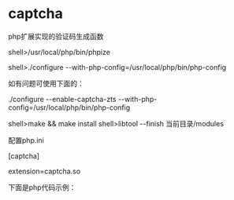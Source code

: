 captcha
=======

php扩展实现的验证码生成函数

shell>/usr/local/php/bin/phpize

shell>./configure --with-php-config=/usr/local/php/bin/php-config

如有问题可使用下面的：

./configure --enable-captcha-zts --with-php-config=/usr/local/php/bin/php-config

shell>make && make install
shell>libtool --finish 当前目录/modules

配置php.ini

[captcha]

extension=captcha.so

下面是php代码示例：

<?php

//定义要生成的验证码个数

define('CAPTCHA_AMOUNT', 5);

//验证码词库

define('CAPTCHA_DICTPATH', 'abcdefghijklmnopqrstuvwxyzABCDEFGHIJKLMNOPQRSTUVWXYZ0123456789');

echo generate_captcha();

?>
